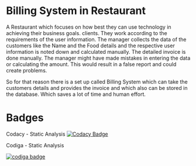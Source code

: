 # Billing System in Restaurant

A Restaurant which focuses on how best they can use technology in achieving their business goals. clients. They work according to the requirements of the user information. The manager collects the data of the customers like the Name and the Food details and the respective user information is noted down and calculated manually. The detailed invoice is done manually. The manager might have made mistakes in entering the data or calculating the amount. This would result in a false report and could create problems.

So for that reason there is a set up called Billing System which can take the customers details and provides the invoice and which also can be stored in the database.
Which saves a lot of time and human effort.

#  Badges

Codacy - Static Analysis
[![Codacy Badge](https://app.codacy.com/project/badge/Grade/3978a72c0cf54c718d731d895484b35f)](https://www.codacy.com/gh/UppalaNandana/M1_Project_Billing_System/dashboard?utm_source=github.com&amp;utm_medium=referral&amp;utm_content=UppalaNandana/M1_Project_Billing_System&amp;utm_campaign=Badge_Grade)

Codiga - Static Analysis

  
   <a href="https://app.codiga.io/public/user/github/UppalaNandana">
   <img src="https://api.codiga.io/public/badge/user/github/UppalaNandana?style=light" alt="codiga badge" />
</a>
